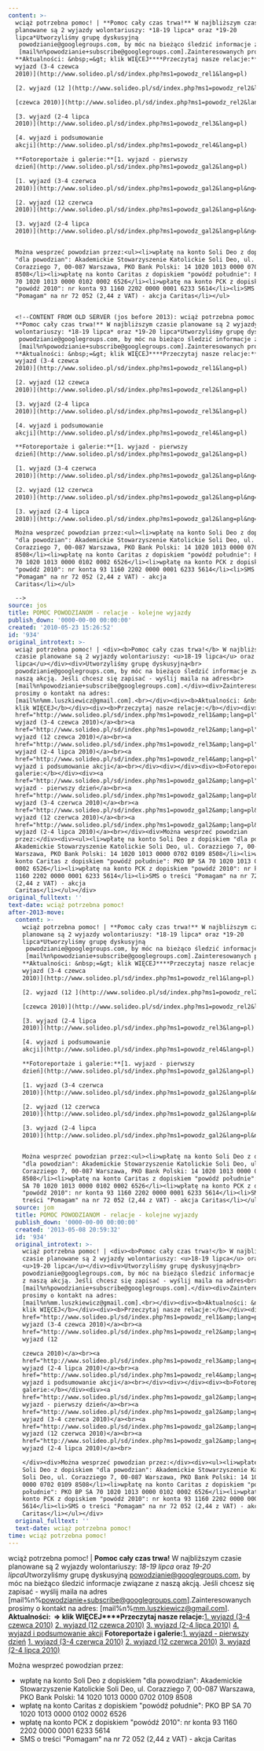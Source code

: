 ```yaml
---
content: >-
  wciąż potrzebna pomoc! | **Pomoc cały czas trwa!** W najbliższym czasie
  planowane są 2 wyjazdy wolontariuszy: *18-19 lipca* oraz *19-20
  lipca*Utworzyliśmy grupę dyskusyjną
   powodzianie@googlegroups.com, by móc na bieżąco śledzić informacje związane z naszą akcją. Jeśli chcesz się zapisać - wyślij maila na adres
   [mail%n%powodzianie+subscribe@googlegroups.com].Zainteresowanych prosimy o kontakt na adres: [mail%n%mm.luszkiewicz@gmail.com].
  **Aktualności: &nbsp;=&gt; klik WIĘCEJ****Przeczytaj nasze relacje:**[1.
  wyjazd (3-4 czewca
  2010)](http://www.solideo.pl/sd/index.php?ms1=powodz_rel1&lang=pl)

  [2. wyjazd (12 ](http://www.solideo.pl/sd/index.php?ms1=powodz_rel2&lang=pl)

  [czewca 2010)](http://www.solideo.pl/sd/index.php?ms1=powodz_rel2&lang=pl)

  [3. wyjazd (2-4 lipca
  2010)](http://www.solideo.pl/sd/index.php?ms1=powodz_rel3&lang=pl)

  [4. wyjazd i podsumowanie
  akcji](http://www.solideo.pl/sd/index.php?ms1=powodz_rel4&lang=pl)

  **Fotoreportaże i galerie:**[1. wyjazd - pierwszy
  dzień](http://www.solideo.pl/sd/index.php?ms1=powodz_gal2&lang=pl)

  [1. wyjazd (3-4 czerwca
  2010)](http://www.solideo.pl/sd/index.php?ms1=powodz_gal2&lang=pl&ng=1)

  [2. wyjazd (12 czerwca
  2010)](http://www.solideo.pl/sd/index.php?ms1=powodz_gal2&lang=pl&ng=2)

  [3. wyjazd (2-4 lipca
  2010)](http://www.solideo.pl/sd/index.php?ms1=powodz_gal2&lang=pl&ng=3)


  Można wesprzeć powodzian przez:<ul><li>wpłatę na konto Soli Deo z dopiskiem
  "dla powodzian": Akademickie Stowarzyszenie Katolickie Soli Deo, ul.
  Corazziego 7, 00-087 Warszawa, PKO Bank Polski: 14 1020 1013 0000 0702 0109
  8508</li><li>wpłatę na konto Caritas z dopiskiem "powódź południe": PKO BP SA
  70 1020 1013 0000 0102 0002 6526</li><li>wpłatę na konto PCK z dopiskiem
  "powódź 2010": nr konta 93 1160 2202 0000 0001 6233 5614</li><li>SMS o treści
  "Pomagam" na nr 72 052 (2,44 z VAT) - akcja Caritas</li></ul>


  <!--CONTENT FROM OLD SERVER (jos before 2013): wciąż potrzebna pomoc! |
  **Pomoc cały czas trwa!** W najbliższym czasie planowane są 2 wyjazdy
  wolontariuszy: *18-19 lipca* oraz *19-20 lipca*Utworzyliśmy grupę dyskusyjną
   powodzianie@googlegroups.com, by móc na bieżąco śledzić informacje związane z naszą akcją. Jeśli chcesz się zapisać - wyślij maila na adres
   [mail%n%powodzianie+subscribe@googlegroups.com].Zainteresowanych prosimy o kontakt na adres: [mail%n%mm.luszkiewicz@gmail.com].
  **Aktualności: &nbsp;=&gt; klik WIĘCEJ****Przeczytaj nasze relacje:**[1.
  wyjazd (3-4 czewca
  2010)](http://www.solideo.pl/sd/index.php?ms1=powodz_rel1&lang=pl)

  [2. wyjazd (12 czewca
  2010)](http://www.solideo.pl/sd/index.php?ms1=powodz_rel2&lang=pl)

  [3. wyjazd (2-4 lipca
  2010)](http://www.solideo.pl/sd/index.php?ms1=powodz_rel3&lang=pl)

  [4. wyjazd i podsumowanie
  akcji](http://www.solideo.pl/sd/index.php?ms1=powodz_rel4&lang=pl)

  **Fotoreportaże i galerie:**[1. wyjazd - pierwszy
  dzień](http://www.solideo.pl/sd/index.php?ms1=powodz_gal2&lang=pl)

  [1. wyjazd (3-4 czerwca
  2010)](http://www.solideo.pl/sd/index.php?ms1=powodz_gal2&lang=pl&ng=1)

  [2. wyjazd (12 czerwca
  2010)](http://www.solideo.pl/sd/index.php?ms1=powodz_gal2&lang=pl&ng=2)

  [3. wyjazd (2-4 lipca
  2010)](http://www.solideo.pl/sd/index.php?ms1=powodz_gal2&lang=pl&ng=3)

  Można wesprzeć powodzian przez:<ul><li>wpłatę na konto Soli Deo z dopiskiem
  "dla powodzian": Akademickie Stowarzyszenie Katolickie Soli Deo, ul.
  Corazziego 7, 00-087 Warszawa, PKO Bank Polski: 14 1020 1013 0000 0702 0109
  8508</li><li>wpłatę na konto Caritas z dopiskiem "powódź południe": PKO BP SA
  70 1020 1013 0000 0102 0002 6526</li><li>wpłatę na konto PCK z dopiskiem
  "powódź 2010": nr konta 93 1160 2202 0000 0001 6233 5614</li><li>SMS o treści
  "Pomagam" na nr 72 052 (2,44 z VAT) - akcja
  Caritas</li></ul>                                                                                 

  -->
source: jos
title: POMOC POWODZIANOM - relacje - kolejne wyjazdy
publish_down: '0000-00-00 00:00:00'
created: '2010-05-23 15:26:52'
id: '934'
original_introtext: >-
  wciąż potrzebna pomoc! | <div><b>Pomoc cały czas trwa!</b> W najbliższym
  czasie planowane są 2 wyjazdy wolontariuszy: <u>18-19 lipca</u> oraz <u>19-20
  lipca</u></div><div>Utworzyliśmy grupę dyskusyjną<br>
  powodzianie@googlegroups.com, by móc na bieżąco śledzić informacje związane z
  naszą akcją. Jeśli chcesz się zapisać - wyślij maila na adres<br>
  [mail%n%powodzianie+subscribe@googlegroups.com].</div><div>Zainteresowanych
  prosimy o kontakt na adres:
  [mail%n%mm.luszkiewicz@gmail.com].<br></div><div><b>Aktualności: &nbsp;=&gt;
  klik WIĘCEJ</b></div><div><b>Przeczytaj nasze relacje:</b></div><div><a
  href="http://www.solideo.pl/sd/index.php?ms1=powodz_rel1&amp;lang=pl">1.
  wyjazd (3-4 czewca 2010)</a><br><a
  href="http://www.solideo.pl/sd/index.php?ms1=powodz_rel2&amp;lang=pl">2.
  wyjazd (12 czewca 2010)</a><br><a
  href="http://www.solideo.pl/sd/index.php?ms1=powodz_rel3&amp;lang=pl">3.
  wyjazd (2-4 lipca 2010)</a><br><a
  href="http://www.solideo.pl/sd/index.php?ms1=powodz_rel4&amp;lang=pl">4.
  wyjazd i podsumowanie akcji</a><br></div><div></div><div><b>Fotoreportaże i
  galerie:</b></div><div><a
  href="http://www.solideo.pl/sd/index.php?ms1=powodz_gal2&amp;lang=pl">1.
  wyjazd - pierwszy dzień</a><br><a
  href="http://www.solideo.pl/sd/index.php?ms1=powodz_gal2&amp;lang=pl&amp;ng=1">1.
  wyjazd (3-4 czerwca 2010)</a><br><a
  href="http://www.solideo.pl/sd/index.php?ms1=powodz_gal2&amp;lang=pl&amp;ng=2">2.
  wyjazd (12 czerwca 2010)</a><br><a
  href="http://www.solideo.pl/sd/index.php?ms1=powodz_gal2&amp;lang=pl&amp;ng=3">3.
  wyjazd (2-4 lipca 2010)</a><br></div><div>Można wesprzeć powodzian
  przez:</div><div><ul><li>wpłatę na konto Soli Deo z dopiskiem "dla powodzian":
  Akademickie Stowarzyszenie Katolickie Soli Deo, ul. Corazziego 7, 00-087
  Warszawa, PKO Bank Polski: 14 1020 1013 0000 0702 0109 8508</li><li>wpłatę na
  konto Caritas z dopiskiem "powódź południe": PKO BP SA 70 1020 1013 0000 0102
  0002 6526</li><li>wpłatę na konto PCK z dopiskiem "powódź 2010": nr konta 93
  1160 2202 0000 0001 6233 5614</li><li>SMS o treści "Pomagam" na nr 72 052
  (2,44 z VAT) - akcja
  Caritas</li></ul></div>                                                                                 
original_fulltext: ''
text-date: wciąż potrzebna pomoc!
after-2013-move:
  content: >-
    wciąż potrzebna pomoc! | **Pomoc cały czas trwa!** W najbliższym czasie
    planowane są 2 wyjazdy wolontariuszy: *18-19 lipca* oraz *19-20
    lipca*Utworzyliśmy grupę dyskusyjną
     powodzianie@googlegroups.com, by móc na bieżąco śledzić informacje związane z naszą akcją. Jeśli chcesz się zapisać - wyślij maila na adres
     [mail%n%powodzianie+subscribe@googlegroups.com].Zainteresowanych prosimy o kontakt na adres: [mail%n%mm.luszkiewicz@gmail.com].
    **Aktualności: &nbsp;=&gt; klik WIĘCEJ****Przeczytaj nasze relacje:**[1.
    wyjazd (3-4 czewca
    2010)](http://www.solideo.pl/sd/index.php?ms1=powodz_rel1&lang=pl)

    [2. wyjazd (12 ](http://www.solideo.pl/sd/index.php?ms1=powodz_rel2&lang=pl)

    [czewca 2010)](http://www.solideo.pl/sd/index.php?ms1=powodz_rel2&lang=pl)

    [3. wyjazd (2-4 lipca
    2010)](http://www.solideo.pl/sd/index.php?ms1=powodz_rel3&lang=pl)

    [4. wyjazd i podsumowanie
    akcji](http://www.solideo.pl/sd/index.php?ms1=powodz_rel4&lang=pl)

    **Fotoreportaże i galerie:**[1. wyjazd - pierwszy
    dzień](http://www.solideo.pl/sd/index.php?ms1=powodz_gal2&lang=pl)

    [1. wyjazd (3-4 czerwca
    2010)](http://www.solideo.pl/sd/index.php?ms1=powodz_gal2&lang=pl&ng=1)

    [2. wyjazd (12 czerwca
    2010)](http://www.solideo.pl/sd/index.php?ms1=powodz_gal2&lang=pl&ng=2)

    [3. wyjazd (2-4 lipca
    2010)](http://www.solideo.pl/sd/index.php?ms1=powodz_gal2&lang=pl&ng=3)


    Można wesprzeć powodzian przez:<ul><li>wpłatę na konto Soli Deo z dopiskiem
    "dla powodzian": Akademickie Stowarzyszenie Katolickie Soli Deo, ul.
    Corazziego 7, 00-087 Warszawa, PKO Bank Polski: 14 1020 1013 0000 0702 0109
    8508</li><li>wpłatę na konto Caritas z dopiskiem "powódź południe": PKO BP
    SA 70 1020 1013 0000 0102 0002 6526</li><li>wpłatę na konto PCK z dopiskiem
    "powódź 2010": nr konta 93 1160 2202 0000 0001 6233 5614</li><li>SMS o
    treści "Pomagam" na nr 72 052 (2,44 z VAT) - akcja Caritas</li></ul>
  source: jom
  title: POMOC POWODZIANOM - relacje - kolejne wyjazdy
  publish_down: '0000-00-00 00:00:00'
  created: '2013-05-08 20:59:32'
  id: '934'
  original_introtext: >-
    wciąż potrzebna pomoc! | <div><b>Pomoc cały czas trwa!</b> W najbliższym
    czasie planowane są 2 wyjazdy wolontariuszy: <u>18-19 lipca</u> oraz
    <u>19-20 lipca</u></div><div>Utworzyliśmy grupę dyskusyjną<br>
    powodzianie@googlegroups.com, by móc na bieżąco śledzić informacje związane
    z naszą akcją. Jeśli chcesz się zapisać - wyślij maila na adres<br>
    [mail%n%powodzianie+subscribe@googlegroups.com].</div><div>Zainteresowanych
    prosimy o kontakt na adres:
    [mail%n%mm.luszkiewicz@gmail.com].<br></div><div><b>Aktualności: &nbsp;=&gt;
    klik WIĘCEJ</b></div><div><b>Przeczytaj nasze relacje:</b></div><div><a
    href="http://www.solideo.pl/sd/index.php?ms1=powodz_rel1&amp;lang=pl">1.
    wyjazd (3-4 czewca 2010)</a><br><a
    href="http://www.solideo.pl/sd/index.php?ms1=powodz_rel2&amp;lang=pl">2.
    wyjazd (12 

    czewca 2010)</a><br><a
    href="http://www.solideo.pl/sd/index.php?ms1=powodz_rel3&amp;lang=pl">3.
    wyjazd (2-4 lipca 2010)</a><br><a
    href="http://www.solideo.pl/sd/index.php?ms1=powodz_rel4&amp;lang=pl">4.
    wyjazd i podsumowanie akcji</a><br></div><div></div><div><b>Fotoreportaże i
    galerie:</b></div><div><a
    href="http://www.solideo.pl/sd/index.php?ms1=powodz_gal2&amp;lang=pl">1.
    wyjazd - pierwszy dzień</a><br><a
    href="http://www.solideo.pl/sd/index.php?ms1=powodz_gal2&amp;lang=pl&amp;ng=1">1.
    wyjazd (3-4 czerwca 2010)</a><br><a
    href="http://www.solideo.pl/sd/index.php?ms1=powodz_gal2&amp;lang=pl&amp;ng=2">2.
    wyjazd (12 czerwca 2010)</a><br><a
    href="http://www.solideo.pl/sd/index.php?ms1=powodz_gal2&amp;lang=pl&amp;ng=3">3.
    wyjazd (2-4 lipca 2010)</a><br>

    </div><div>Można wesprzeć powodzian przez:</div><div><ul><li>wpłatę na konto
    Soli Deo z dopiskiem "dla powodzian": Akademickie Stowarzyszenie Katolickie
    Soli Deo, ul. Corazziego 7, 00-087 Warszawa, PKO Bank Polski: 14 1020 1013
    0000 0702 0109 8508</li><li>wpłatę na konto Caritas z dopiskiem "powódź
    południe": PKO BP SA 70 1020 1013 0000 0102 0002 6526</li><li>wpłatę na
    konto PCK z dopiskiem "powódź 2010": nr konta 93 1160 2202 0000 0001 6233
    5614</li><li>SMS o treści "Pomagam" na nr 72 052 (2,44 z VAT) - akcja
    Caritas</li></ul></div>
  original_fulltext: ''
  text-date: wciąż potrzebna pomoc!
time: wciąż potrzebna pomoc!
---
```

wciąż potrzebna pomoc! | **Pomoc cały czas trwa!** W najbliższym czasie planowane są 2 wyjazdy wolontariuszy: *18-19 lipca* oraz *19-20 lipca*Utworzyliśmy grupę dyskusyjną
 powodzianie@googlegroups.com, by móc na bieżąco śledzić informacje związane z naszą akcją. Jeśli chcesz się zapisać - wyślij maila na adres
 [mail%n%powodzianie+subscribe@googlegroups.com].Zainteresowanych prosimy o kontakt na adres: [mail%n%mm.luszkiewicz@gmail.com].
**Aktualności: &nbsp;=&gt; klik WIĘCEJ****Przeczytaj nasze relacje:**[1. wyjazd (3-4 czewca 2010)](http://www.solideo.pl/sd/index.php?ms1=powodz_rel1&lang=pl)
[2. wyjazd (12 ](http://www.solideo.pl/sd/index.php?ms1=powodz_rel2&lang=pl)
[czewca 2010)](http://www.solideo.pl/sd/index.php?ms1=powodz_rel2&lang=pl)
[3. wyjazd (2-4 lipca 2010)](http://www.solideo.pl/sd/index.php?ms1=powodz_rel3&lang=pl)
[4. wyjazd i podsumowanie akcji](http://www.solideo.pl/sd/index.php?ms1=powodz_rel4&lang=pl)
**Fotoreportaże i galerie:**[1. wyjazd - pierwszy dzień](http://www.solideo.pl/sd/index.php?ms1=powodz_gal2&lang=pl)
[1. wyjazd (3-4 czerwca 2010)](http://www.solideo.pl/sd/index.php?ms1=powodz_gal2&lang=pl&ng=1)
[2. wyjazd (12 czerwca 2010)](http://www.solideo.pl/sd/index.php?ms1=powodz_gal2&lang=pl&ng=2)
[3. wyjazd (2-4 lipca 2010)](http://www.solideo.pl/sd/index.php?ms1=powodz_gal2&lang=pl&ng=3)

Można wesprzeć powodzian przez:<ul><li>wpłatę na konto Soli Deo z dopiskiem "dla powodzian": Akademickie Stowarzyszenie Katolickie Soli Deo, ul. Corazziego 7, 00-087 Warszawa, PKO Bank Polski: 14 1020 1013 0000 0702 0109 8508</li><li>wpłatę na konto Caritas z dopiskiem "powódź południe": PKO BP SA 70 1020 1013 0000 0102 0002 6526</li><li>wpłatę na konto PCK z dopiskiem "powódź 2010": nr konta 93 1160 2202 0000 0001 6233 5614</li><li>SMS o treści "Pomagam" na nr 72 052 (2,44 z VAT) - akcja Caritas</li></ul>

<!--CONTENT FROM OLD SERVER (jos before 2013): wciąż potrzebna pomoc! | **Pomoc cały czas trwa!** W najbliższym czasie planowane są 2 wyjazdy wolontariuszy: *18-19 lipca* oraz *19-20 lipca*Utworzyliśmy grupę dyskusyjną
 powodzianie@googlegroups.com, by móc na bieżąco śledzić informacje związane z naszą akcją. Jeśli chcesz się zapisać - wyślij maila na adres
 [mail%n%powodzianie+subscribe@googlegroups.com].Zainteresowanych prosimy o kontakt na adres: [mail%n%mm.luszkiewicz@gmail.com].
**Aktualności: &nbsp;=&gt; klik WIĘCEJ****Przeczytaj nasze relacje:**[1. wyjazd (3-4 czewca 2010)](http://www.solideo.pl/sd/index.php?ms1=powodz_rel1&lang=pl)
[2. wyjazd (12 czewca 2010)](http://www.solideo.pl/sd/index.php?ms1=powodz_rel2&lang=pl)
[3. wyjazd (2-4 lipca 2010)](http://www.solideo.pl/sd/index.php?ms1=powodz_rel3&lang=pl)
[4. wyjazd i podsumowanie akcji](http://www.solideo.pl/sd/index.php?ms1=powodz_rel4&lang=pl)
**Fotoreportaże i galerie:**[1. wyjazd - pierwszy dzień](http://www.solideo.pl/sd/index.php?ms1=powodz_gal2&lang=pl)
[1. wyjazd (3-4 czerwca 2010)](http://www.solideo.pl/sd/index.php?ms1=powodz_gal2&lang=pl&ng=1)
[2. wyjazd (12 czerwca 2010)](http://www.solideo.pl/sd/index.php?ms1=powodz_gal2&lang=pl&ng=2)
[3. wyjazd (2-4 lipca 2010)](http://www.solideo.pl/sd/index.php?ms1=powodz_gal2&lang=pl&ng=3)
Można wesprzeć powodzian przez:<ul><li>wpłatę na konto Soli Deo z dopiskiem "dla powodzian": Akademickie Stowarzyszenie Katolickie Soli Deo, ul. Corazziego 7, 00-087 Warszawa, PKO Bank Polski: 14 1020 1013 0000 0702 0109 8508</li><li>wpłatę na konto Caritas z dopiskiem "powódź południe": PKO BP SA 70 1020 1013 0000 0102 0002 6526</li><li>wpłatę na konto PCK z dopiskiem "powódź 2010": nr konta 93 1160 2202 0000 0001 6233 5614</li><li>SMS o treści "Pomagam" na nr 72 052 (2,44 z VAT) - akcja Caritas</li></ul>                                                                                 
-->

<!--{{json:{"created_date":"2010-05-23 15:26:52","publish_down":"0000-00-00 00:00:00","id":"934"}}}-->